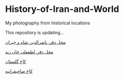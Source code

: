 # History-of-Iran-and-World
My photography from historical locations 

This repository is updating...

[محل دفن ناصرالدین شاه و جیران](https://github.com/Melanee-Melanee/History-of-Iran-and-World/blob/main/%D9%85%D8%AD%D9%84%20%D8%AF%D9%81%D9%86%20%D9%86%D8%A7%D8%B5%D8%B1%D8%A7%D9%84%D8%AF%DB%8C%D9%86%20%D8%B4%D8%A7%D9%87%20%D9%88%20%D8%AC%DB%8C%D8%B1%D8%A7%D9%86/Naser-el-din%20shah%20Ghajar%20bural%20place.md)


[محل دفن لطفعلی خان زند](https://github.com/Melanee-Melanee/History-of-Iran-and-World/blob/main/%D9%85%D8%AD%D9%84%20%D8%AF%D9%81%D9%86%20%D9%84%D8%B7%D9%81%D8%B9%D9%84%DB%8C%20%D8%AE%D8%A7%D9%86%20%D8%B2%D9%86%D8%AF/Lotf%20ali%20khan%20zand%20bural%20place.md)


[کاخ گلستان](https://github.com/Melanee-Melanee/History-of-Iran-and-World/blob/main/%DA%A9%D8%A7%D8%AE%20%DA%AF%D9%84%D8%B3%D8%AA%D8%A7%D9%86/Golestan%20Palace.md)


[کاخ صاحبقرانیه](https://github.com/Melanee-Melanee/History-of-Iran-and-World/blob/main/%DA%A9%D8%A7%D8%AE%20%D8%B5%D8%A7%D8%AD%D8%A8%D9%82%D8%B1%D8%A7%D9%86%DB%8C%D9%87/Saheb%20gharanie%20Palace.md)
